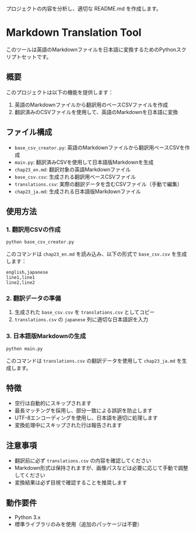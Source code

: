 プロジェクトの内容を分析し、適切な README.md を作成します。



# Markdown Translation Tool

このツールは英語のMarkdownファイルを日本語に変換するためのPythonスクリプトセットです。

## 概要

このプロジェクトは以下の機能を提供します：

1. 英語のMarkdownファイルから翻訳用のベースCSVファイルを作成
2. 翻訳済みのCSVファイルを使用して、英語のMarkdownを日本語に変換

## ファイル構成

- `base_csv_creator.py`: 英語のMarkdownファイルから翻訳用ベースCSVを作成
- `main.py`: 翻訳済みCSVを使用して日本語版Markdownを生成
- `chap23_en.md`: 翻訳対象の英語Markdownファイル
- `base_csv.csv`: 生成される翻訳用ベースCSVファイル
- `translations.csv`: 実際の翻訳データを含むCSVファイル（手動で編集）
- `chap23_ja.md`: 生成される日本語版Markdownファイル

## 使用方法

### 1. 翻訳用CSVの作成

```bash
python base_csv_creator.py
```

このコマンドは `chap23_en.md` を読み込み、以下の形式で `base_csv.csv` を生成します：
```
english,japanese
line1,line1
line2,line2
```

### 2. 翻訳データの準備

1. 生成された `base_csv.csv` を `translations.csv` としてコピー
2. `translations.csv` の `japanese` 列に適切な日本語訳を入力

### 3. 日本語版Markdownの生成

```bash
python main.py
```

このコマンドは `translations.csv` の翻訳データを使用して `chap23_ja.md` を生成します。

## 特徴

- 空行は自動的にスキップされます
- 最長マッチングを採用し、部分一致による誤訳を防止します
- UTF-8エンコーディングを使用し、日本語を適切に処理します
- 変換処理中にスキップされた行は報告されます

## 注意事項

- 翻訳前に必ず `translations.csv` の内容を確認してください
- Markdown形式は保持されますが、画像パスなどは必要に応じて手動で調整してください
- 変換結果は必ず目視で確認することを推奨します

## 動作要件

- Python 3.x
- 標準ライブラリのみを使用（追加のパッケージは不要）